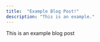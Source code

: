 ```yaml
---
title:  "Example Blog Post!"
description: "This is an example."
---
```


This is an example blog post
